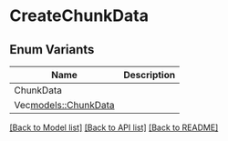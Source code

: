 # CreateChunkData

## Enum Variants

| Name | Description |
|---- | -----|
| ChunkData |  |
| Vec<models::ChunkData> |  |

[[Back to Model list]](../README.md#documentation-for-models) [[Back to API list]](../README.md#documentation-for-api-endpoints) [[Back to README]](../README.md)


